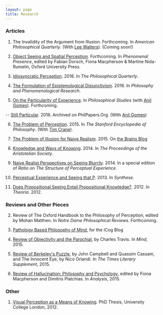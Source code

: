 ```yaml
---
layout: page
title: Research
---
```


### Articles

1. The Invalidity of the Argument from Illusion. Forthcoming. In *American Philosophical Quarterly*. (With [Lee Walters](http://www.leewaltersphilosophy.co.uk/)). (Coming soon!)

2. [Object Seeing and Spatial Perception](https://dl.dropboxusercontent.com/u/3913409/Site%20Content/Research/French%2C%20C%20-%20FINAL%20DRAFT%20-%20Object%20Seeing%20and%20Spatial%20Perception.pdf). Forthcoming. In *Phenomenal Presence*, edited by Fabian Dorsch, Fiona Macpherson & Martine Nida-Rumelin, Oxford University Press.

3. [Idiosyncratic Perception](https://www.dropbox.com/s/g442niz1fsvy1vp/French%2C%20C%20-%202016%20-%20Idiosyncratic%20Perception.pdf?dl=0). 2016. In *The Philosophical Quarterly*.

4. [The Formulation of Epistemological Disjunctivism](https://www.dropbox.com/s/bpuc3fbeydlyo7t/French%2C%20C%20-%202016%20-%20The%20Formulation%20of%20Epistemological%20Disjunctivism.pdf?dl=0). 2016. In *Philosophy and Phenomenological Research*.

5. [On the Particularity of Experience](https://www.dropbox.com/s/o4aiajo3i1ib7np/French%2C%20C%20and%20Gomes%2C%20A%20-%202016%20-%20On%20the%20Particularity%20of%20Experience.pdf?dl=0). In *Philosophical Studies* (with [Anil Gomes](http://www.anilgomes.com/)). Forthcoming.

--  [Still Particular](http://philpapers.org/go.pl?id=GOMSPA&u=http%3A%2F%2Fphilpapers.org%2Farchive%2FGOMSPA.pdf). 2016. Archived on PhilPapers.Org. (With [Anil Gomes](http://www.anilgomes.com/))

6. [The Problem of Perception](http://plato.stanford.edu/entries/perception-problem/). 2015. In *The Stanford Encyclopedia of Philosophy*. (With [Tim Crane](http://www.timcrane.com/)).

7. [The Problem of Illusion for Naive Realism](https://www.dropbox.com/s/x383ueo23lprzna/French%2C%20C%20-%202015%20-%20The%20Problem%20of%20Illusion%20for%20Naive%20Realism.pdf?dl=0). 2015. On [the Brains Blog](http://philosophyofbrains.com/2016/01/11/symposium-on-boyd-millars-naive-realism-and-illusion.aspx)

8. [Knowledge and Ways of Knowing](https://dl.dropboxusercontent.com/u/3913409/Site%20Content/Research/French%2C%20C%20-%202014%20-%20Knowledge%20and%20Ways%20of%20Knowing.pdf). 2014. In *The Proceedings of the Aristotelian Society*.

9. [Naive Realist Perspectives on Seeing Blurrily](https://dl.dropboxusercontent.com/u/3913409/Site%20Content/Research/French%2C%20C%20-%202014%20-%20Naive%20Realist%20Perspectives%20on%20Seeing%20Blurrily.pdf). 2014. In a special edition of *Ratio* on *The Structure of Perceptual Experience*.

10. [Perceptual Experience and Seeing that P](https://dl.dropboxusercontent.com/u/3913409/Site%20Content/Research/French%2C%20C%20-%202013%20-%20Perceptual%20Experience%20and%20Seeing%20that%20P.pdf). 2013. In *Synthese*.

11. [Does Propositional Seeing Entail Propositional Knowledge?](https://dl.dropboxusercontent.com/u/3913409/Site%20Content/Research/French%2C%20C%20-%202012%20-%20Does%20Propositional%20Seeing%20Entail%20Propositional%20Knowledge.pdf). 2012. In *Theoria*. 2012.

### Reviews and Other Pieces



2. Review of The Oxford Handbook to the Philosophy of Perception, edited by Mohan Matthen. In *Notre Dame Philosophical Reviews*. Forthcoming.

3. [Pathology Based Philosophy of Mind](http://icog.group.shef.ac.uk/pathology-based-philosophy-of-mind/), for the iCog Blog

4. [Review of Objectivity and the Parochial](https://dl.dropboxusercontent.com/u/3913409/Site%20Content/Research/French%2C%20C%20-%202015%20-%20Review%20of%20Objectivity%20and%20the%20Parochial.pdf), by Charles Travis. In *Mind*, 2015.

5. [Review of Berkeley's Puzzle](https://dl.dropboxusercontent.com/u/3913409/Site%20Content/Research/French%2C%20C%20-%202015%20-%20Review%20of%20Berkeley%27s%20Puzzle.pdf), by John Campbell and Quassim Cassam, and The Innocent Eye, by Nico Orlandi. In *The Times Literary Supplement*, 2015. 

6. [Review of Hallucination: Philosophy and Psychology](https://dl.dropboxusercontent.com/u/3913409/Site%20Content/Research/French%2C%20C%20-%202015%20-%20Review%20of%20Hallucination.pdf), edited by Fiona Macpherson and Dimitris Platchias. In *Analysis*, 2015.

### Other

1. [Visual Perception as a Means of Knowing](https://dl.dropboxusercontent.com/u/3913409/Site%20Content/Research/French%2C%20C%20-%202012%20-%20Visual%20Perception%20as%20a%20Means%20of%20Knowing%20%28PhD%29.pdf). PhD Thesis, University College London, 2012.
